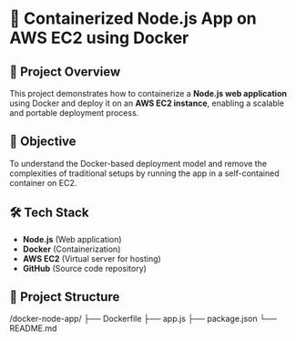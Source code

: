 # 🐳 Containerized Node.js App on AWS EC2 using Docker

## 🚀 Project Overview
This project demonstrates how to containerize a **Node.js web application** using Docker and deploy it on an **AWS EC2 instance**, enabling a scalable and portable deployment process.

## 🎯 Objective
To understand the Docker-based deployment model and remove the complexities of traditional setups by running the app in a self-contained container on EC2.

## 🛠️ Tech Stack
- **Node.js** (Web application)
- **Docker** (Containerization)
- **AWS EC2** (Virtual server for hosting)
- **GitHub** (Source code repository)

## 📁 Project Structure
/docker-node-app/
├── Dockerfile
├── app.js
├── package.json
└── README.md
